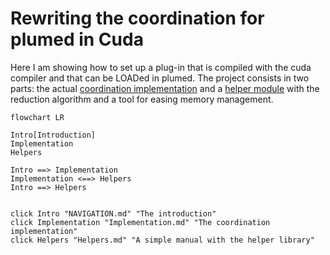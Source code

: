 # Rewriting the coordination for plumed in Cuda

Here I am showing how to set up a plug-in that is compiled with the cuda compiler
and that can be LOADed in plumed.
The project consists in two parts: the actual
[coordination implementation](Implementation.md) and a [helper module](Helpers.md)
 with the reduction algorithm and a tool for easing memory management.


```mermaid
flowchart LR

Intro[Introduction]
Implementation
Helpers

Intro ==> Implementation
Implementation <==> Helpers
Intro ==> Helpers


click Intro "NAVIGATION.md" "The introduction"
click Implementation "Implementation.md" "The coordination implementation"
click Helpers "Helpers.md" "A simple manual with the helper library"
```
